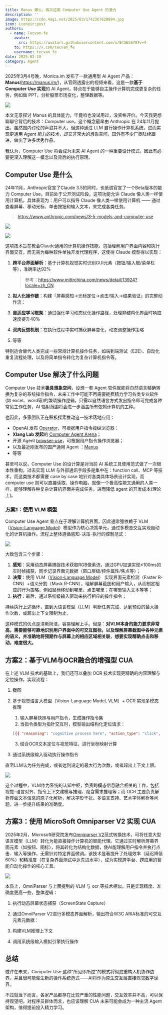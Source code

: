 ```yaml
---
title: Manus 爆火，再次证明 Computer Use Agent 的潜力
description: ''
image: https://cdn.4agi.net/2025/03/1742367620894.jpg
icon: iconoir:post
authors:
  - name: Tecvan-fe
    avatar:
      src: https://avatars.githubusercontent.com/u/84165678?v=4
    to: https://x.com/tecvan_fe
    username: tecvan_fe
date: 2025-03-19
category: Agent
---
```


2025年3月4号晚，Monica.im 发布了一款通用型 AI Agent 产品： **Manus**(https://manus.im/)，从官网透露出的视频来看，这是一款**基于 Computer Use 实现**的 AI Agent，特点在于能够自主操作计算机完成更复杂的任务，例如做 PPT，分析股票市场变化，整理数据等。

![](https://cdn.4agi.net/2025/03/1742367620894.jpg)

本文无意探讨 Manus 的具体能力，毕竟咱也没试用过，没资格评价。今天我更想聊聊它背后的技术：Computer use，这个概念最早由 Anthropic 在 24年11月提出，虽然国内讨论的声浪并不大，但这种通过 LLM 自行操作计算机系统，进而实现更通用 Agent 能力的技术，却又非常大的想象空间，国外有不少厂商陆续跟进，做出了许多优秀作品。

我认为，Computer Use 将会成为未来 AI Agent 的一种重要设计模式，因此有必要更深入理解这一概念以及背后的执行原理。

## Computer Use 是什么

24年11月，Anthropic官宣了Claude 3.5的同时，也低调官宣了一个Beta版本的能力 Computer Use，目前处于公开测试阶段，这项功能允许 Claude 像人类一样使用计算机，具体表现为：用户可以指导 Claude 像人类一样使用计算机 —— 通过查看屏幕、移动光标、单击按钮和输入文本，来完成各类任务。

> https://www.anthropic.com/news/3-5-models-and-computer-use

![](https://cdn.4agi.net/2025/03/1742367691196.jpg)

![](https://cdn.4agi.net/2025/03/1742367721076.png)

这项技术旨在教会Claude通用的计算机操作技能，包括理解用户界面内容和执行界面交互，而无需为每种软件单独开发代理程序，这使得 Claude 模型得以实现：

1.  **跨平台界面解析**：基于计算机视觉实时识别GUI元素（按钮/输入框/菜单栏等），准确率达92%

    > 参考：https://www.mittrchina.com/news/detail/13924?locale=zh_CN
2.  **拟人化操作链**：构建「屏幕感知→光标定位→点击/输入→结果验证」的完整动作流：
3.  **自适应学习框架**：通过强化学习动态优化操作路径，处理非结构化界面时响应速度提升40%
4.  **双向反馈机制**：在执行过程中实时捕获屏幕变化，动态调整操作策略
5.  等等

特别适合替代人类完成一些常规计算机操作任务，如端到端测试（E2E）、自动化重复流程处理，以及将简单指令转化为复杂计算机指令等。

## Computer Use 解决了什么问题

Computer Use 技术**极具想象空间**，设想一套 Agent 软件就能将自然语言精确转换为复杂的系统操作指令，未来工作中可能不再需要耗费精力学习各类专业软件(如 excel、word等)的繁琐操作逻辑，只需以自然语言方式发出指令即可完成各种常见工作任务，AI 辐射范围将会进一步涵盖所有依赖计算机的工种。

也因此，多家团队正在积极探索推动这一技术落地应用：

- OpenAI 发布 [Operator](https://openai.com/index/introducing-operator)，可根据用户指令操纵浏览器：
- **Xlang Lab 发起**的 [Computer Agent Arena](https://arena.xlang.ai/leaderboard)；
- 开源 Agent [browser-use](https://github.com/browser-use/browser-use)，可根据用户指令操作浏览器；
- 以及最近刚发布的国产通用 Agent ：[Manus](https://manus.im/)
- 等等

甚至可以说，Computer Use 的设计算是对当前 AI 系统工具使用范式做了一次根本性重构，过去实现 LLM 与外部通讯手段多是集中在：function call、MCP 等技术，而这类技术都需要 case by case 地针对各类具体场景设计实现，而 computer use 则可以直接读取、操作电脑，就像一个极高性能又通用的人类一样，能够理解各种复杂计算机界面并完成任务，进而降低 agent 的开发成本(理论上)。

### 方案1：使用 VLM 模型

Computer Use Agent 重点在于理解计算机界面，因此通常强依赖于 VLM（[Vision-Language Model](https://huggingface.co/blog/vlms)）模型作为核心决策单元，通过多模态交互实现自动化的计算机操作。流程上整体遵循感知-决策-执行的控制范式：

![](https://cdn.4agi.net/2025/03/1742367744687.png)

大致包含三个步骤：

1.  **感知**：采用动态屏幕捕捉技术获取RGB像素流，通过GPU加速实现≤100ms的实时帧捕获，同步记录界面元数据（窗口层级/控件属性/焦点等）；
2.  **决策**：使用 VLM（[Vision-Language Model](https://huggingface.co/blog/vlms)） 实现界面元素检测（Faster R-CNN）+语义分割（Mask R-CNN），理解屏幕截图和用户输入，从而制定相应的行为策略，例如鼠标移动到哪里，点击哪里；在哪里输入文本等等；
3.  **执行**：最后，通过系统级输入驱动来执行相应的操作指令；

持续执行上述循环，直到大语言模型（LLM）判断任务完成、达到预设的最大操作次数，或超出上下文限制为止。

这种模式的优点是清晰简洁，容易理解上手。但是：**对VLM本身的能力要求非常高，需要能够可靠地识别****用户界面****中的可交互图标，以及理解屏幕截图中各种元素的语义，并准确地将预期作与屏幕上的相应区域相关联**，**想要实现精确点击和移动，难度很大。**

## 方案2：基于VLM与OCR融合的增强型 CUA

在上述 VLM 技术的基础上，我们还可以叠加 OCR 技术实现更精确的内容理解与定位操作，实现流程：

1.  截图
2.  基于视觉语言大模型（Vision-Language Model, VLM）+ OCR 实现多模态推理

    1.  输入屏幕快照与用户指令，生成操作指令集
    2.  当指令类型为指针交互时，模型输出结构化定位请求：

     ```json
     [{{ "reasoning": "cognitive process here", "action_type": "click", "target_text": "target element"}}]
     ```
    3.  结合OCR文本定位与视觉特征，进行坐标映射计算
3.  通过系统级输入驱动执行操作指令

直至LLM认为任务完成，或者达到设定的最大行为次数，或者超出上下文上限。

![](https://cdn.4agi.net/2025/03/1742367762799.png)

这个过程中，VLM作为系统的认知中枢，负责跨模态信息融合相关的工作，包括视觉-语言对齐、指令上下文建模与推理、隐含需求推理等；而 OCR 主要负责解析界面文本信息的原子化解析，解决字形干扰、多语言支持、艺术字体解析等问题，进一步提升结果的准确度。

## 方案3：使用 MicroSoft Omniparser V2 实现 CUA

2025年2月，Microsoft研究院发布[Omniparser V2](https://www.microsoft.com/en-us/research/articles/omniparser-v2-turning-any-llm-into-a-computer-use-agent/)范式转换技术，可将任意大型语言模型（LLM）转化为能直接操作计算机的智能代理。它通过实时解析屏幕界面元素（如按钮、图标），将其转化为结构化数据，使AI能理解用户指令并执行点击、输入等操作，无需针对特定界面微调。该技术显著提升了处理效率（延迟降低60%）和精准度（在复杂界面测试中达先进水平），成为实现跨平台、跨应用的智能自动化操作的核心工具。

![](https://cdn.4agi.net/2025/03/1742367780487.png)

本质上，OmniParser 与上面提到的 VLM 与 ocr 等技术相似，只是实现精度、准确度更高一些，整体逻辑：

1.  执行动态屏幕状态捕获（ScreenState Capture）
2.  通过OmniParser V2进行多模态界面解析，输出符合W3C ARIA标准的可交互元素元数据：

3.  构建VLM推理上下文
4.  调用系统级输入模拟引擎执行操作

## 总结

或许在未来，Computer Use 这种"所见即所控"的模式将彻底重构人机协作边界，并且很可能催生新的操作系统范式——AI将作为原生交互层直接驾驭数字世界。

不过就当下而言，各家产品都存在比较严重的性能问题，交互效率并不高，可以保持观望吧。对程序员群体而言，也应该理解 CUA 未来可能会成为一种主流 Agent 架构，值得提前投入精力学习。
